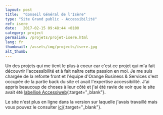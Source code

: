 ```yaml
---
layout: post
title:  "Conseil Général de l'Isère"
type: "Site Grand public - Accessibilité"
ref: isere
date:   2017-02-15 09:48:44 +0100
category: project
permalink: /projets/projet-isere.html
lang: fr
thumbnail: /assets/img/projects/isere.jpg
alt_thumb: 
---
```


Un des projets qui me tient le plus à coeur car c'est ce projet qui m'a fait découvrir l'accessibilité et à fait naître cette passion en moi.
Je me suis chargée de la refonte front et l'équipe d'Orange Business & Services s'est occupée de la partie back du site et avait l'expertise accessibilité.
J'ai appris beaucoup de choses à leur côté et j'ai été ravie de voir que le site avait été [labellisé Accessiweb](http://www.accessiweb.org/index.php/rapport_de_labellisation/items/conseil-general-isere-cg38.html "Page de labellisation Accessiweb (nouvelle fenêtre)"){:target="_blank"}.

Le site n'est plus en ligne dans la version sur laquelle j'avais travaillé mais vous pouvez le consulter [ici](https://web.archive.org/web/20150407125024/https://www.isere.fr/ "Conseil Général de l'Isère sur Web Archive (nouvelle fenêtre)"){:target="_blank"}.

<img src="{{ site.baseurl }}/assets/img/projects/isere_large.jpg" alt="" 
             srcset="{{ site.baseurl }}/assets/img/projects/isere_medium.jpg 670w,
          {{ site.baseurl }}/assets/img/projects/isere_large.jpg 1024w"
          sizes="(min-width:671px) 1024px"/> 

<img src="{{ site.baseurl }}/assets/img/projects/isere_large2.jpg" alt="" 
             srcset="{{ site.baseurl }}/assets/img/projects/isere_medium2.jpg 670w,
          {{ site.baseurl }}/assets/img/projects/isere_large2.jpg 1024w"
          sizes="(min-width:671px) 1024px"/>